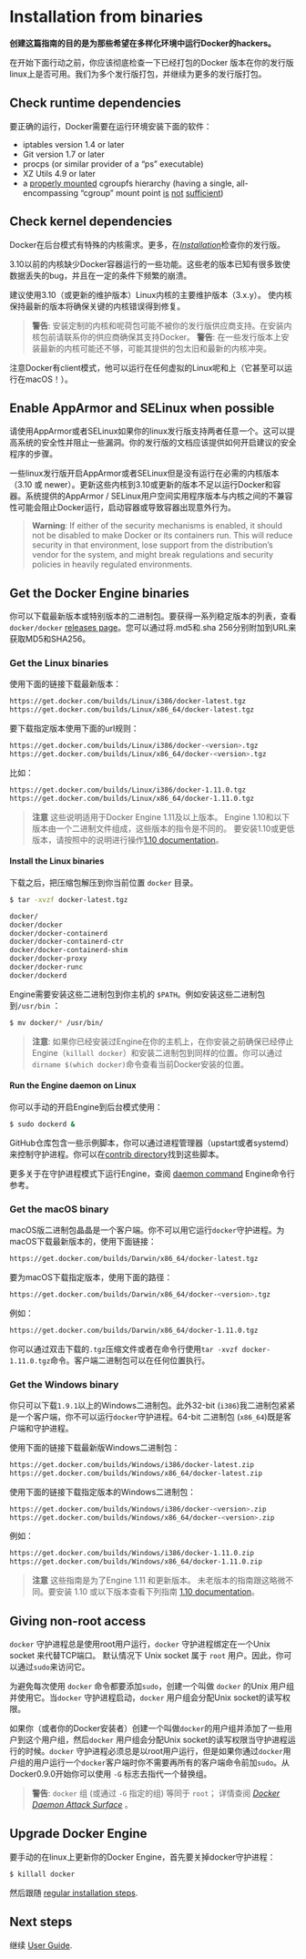 # Installation from binaries[](https://docs.docker.com/engine/installation/binaries/#installation-from-binaries)

**创建这篇指南的目的是为那些希望在多样化环境中运行Docker的hackers。**

在开始下面行动之前，你应该彻底检查一下已经打包的Docker 版本在你的发行版linux上是否可用。我们为多个发行版打包，并继续为更多的发行版打包。

## Check runtime dependencies[](https://docs.docker.com/engine/installation/binaries/#check-runtime-dependencies)

要正确的运行，Docker需要在运行环境安装下面的软件：

* iptables version 1.4 or later
* Git version 1.7 or later
* procps (or similar provider of a “ps” executable)
* XZ Utils 4.9 or later
* a [properly mounted](https://github.com/tianon/cgroupfs-mount/blob/master/cgroupfs-mount) cgroupfs hierarchy (having a single, all-encompassing “cgroup” mount point [is](https://github.com/docker/docker/issues/2683) [not](https://github.com/docker/docker/issues/3485) [sufficient](https://github.com/docker/docker/issues/4568))

## Check kernel dependencies[](https://docs.docker.com/engine/installation/binaries/#check-kernel-dependencies)

Docker在后台模式有特殊的内核需求。更多，在[*Installation*](https://docs.docker.com/engine/installation/#on-linux)检查你的发行版。

3.10以前的内核缺少Docker容器运行的一些功能。这些老的版本已知有很多致使数据丢失的bug，并且在一定的条件下频繁的崩溃。

建议使用3.10（或更新的维护版本）Linux内核的主要维护版本（3.x.y）。 使内核保持最新的版本将确保关键的内核错误得到修复。

> **警告**: 安装定制的内核和呢荷包可能不被你的发行版供应商支持。在安装内核包前请联系你的供应商确保其支持Docker。
> **警告**: 在一些发行版本上安装最新的内核可能还不够，可能其提供的包太旧和最新的内核冲突。

注意Docker有client模式，他可以运行在任何虚拟的Linux呢和上（它甚至可以运行在macOS！）。

## Enable AppArmor and SELinux when possible[](https://docs.docker.com/engine/installation/binaries/#enable-apparmor-and-selinux-when-possible)

请使用AppArmor或者SELinux如果你的linux发行版支持两者任意一个。这可以提高系统的安全性并阻止一些漏洞。你的发行版的文档应该提供如何开启建议的安全程序的步骤。

一些linux发行版开启AppArmor或者SELinux但是没有运行在必需的内核版本（3.10 或 newer）。更新这些内核到3.10或更新的版本不足以运行Docker和容器。系统提供的AppArmor / SELinux用户空间实用程序版本与内核之间的不兼容性可能会阻止Docker运行，启动容器或导致容器出现意外行为。

> **Warning**: If either of the security mechanisms is enabled, it should not be disabled to make Docker or its containers run. This will reduce security in that environment, lose support from the distribution’s vendor for the system, and might break regulations and security policies in heavily regulated environments.

## Get the Docker Engine binaries[](https://docs.docker.com/engine/installation/binaries/#get-the-docker-engine-binaries)

你可以下载最新版本或特别版本的二进制包。要获得一系列稳定版本的列表，查看 `docker/docker` [releases page](https://github.com/docker/docker/releases)。您可以通过将.md5和.sha 256分别附加到URL来获取MD5和SHA256。

### Get the Linux binaries[](https://docs.docker.com/engine/installation/binaries/#get-the-linux-binaries)

使用下面的链接下载最新版本：

```bash
https://get.docker.com/builds/Linux/i386/docker-latest.tgz
https://get.docker.com/builds/Linux/x86_64/docker-latest.tgz
```

要下载指定版本使用下面的url规则：

```bash
https://get.docker.com/builds/Linux/i386/docker-<version>.tgz
https://get.docker.com/builds/Linux/x86_64/docker-<version>.tgz
```

比如：

```bash
https://get.docker.com/builds/Linux/i386/docker-1.11.0.tgz
https://get.docker.com/builds/Linux/x86_64/docker-1.11.0.tgz
```

> **注意** 这些说明适用于Docker Engine 1.11及以上版本。 Engine 1.10和以下版本由一个二进制文件组成，这些版本的指令是不同的。 要安装1.10或更低版本，请按照中的说明进行操作[1.10 documentation](https://docs.docker.com/v1.10/engine/installation/binaries/)。

#### Install the Linux binaries

下载之后，把压缩包解压到你当前位置 `docker` 目录。

```bash
$ tar -xvzf docker-latest.tgz

docker/
docker/docker
docker/docker-containerd
docker/docker-containerd-ctr
docker/docker-containerd-shim
docker/docker-proxy
docker/docker-runc
docker/dockerd
```

Engine需要安装这些二进制包到你主机的 `$PATH`。例如安装这些二进制包到`/usr/bin` ：

```bash
$ mv docker/* /usr/bin/
```

> **注意**: 如果你已经安装过Engine在你的主机上，在你安装之前确保已经停止Engine（`killall docker`）和安装二进制包到同样的位置。你可以通过`dirname $(which docker)`命令查看当前Docker安装的位置。

#### Run the Engine daemon on Linux

你可以手动的开启Engine到后台模式使用：

```bash
$ sudo dockerd &
```

GitHub仓库包含一些示例脚本，你可以通过进程管理器（upstart或者systemd）来控制守护进程。你可以在[contrib directory](https://github.com/docker/docker/tree/master/contrib/init)找到这些脚本。

更多关于在守护进程模式下运行Engine，查阅 [daemon command](https://docs.docker.com/engine/reference/commandline/dockerd/) Engine命令行参考。

### Get the macOS binary[](https://docs.docker.com/engine/installation/binaries/#get-the-macos-binary)

macOS版二进制包晶晶是一个客户端。你不可以用它运行`docker`守护进程。为macOS下载最新版本的，使用下面链接：

```bash
https://get.docker.com/builds/Darwin/x86_64/docker-latest.tgz
```

要为macOS下载指定版本，使用下面的路径：

```bash
https://get.docker.com/builds/Darwin/x86_64/docker-<version>.tgz
```

例如：

```bash
https://get.docker.com/builds/Darwin/x86_64/docker-1.11.0.tgz
```

你可以通过双击下载的`.tgz`压缩文件或者在命令行使用`tar -xvzf docker-1.11.0.tgz`命令。客户端二进制包可以在任何位置执行。

### Get the Windows binary[](https://docs.docker.com/engine/installation/binaries/#get-the-windows-binary)

你只可以下载`1.9.1`以上的Windows二进制包。此外32-bit (`i386`)我二进制包紧紧是一个客户端，你不可以运行`docker`守护进程。64-bit 二进制包 (`x86_64`)既是客户端和守护进程。

使用下面的链接下载最新版Windows二进制包：

```bash
https://get.docker.com/builds/Windows/i386/docker-latest.zip
https://get.docker.com/builds/Windows/x86_64/docker-latest.zip
```

使用下面的链接下载指定版本的Windows二进制包：

```bash
https://get.docker.com/builds/Windows/i386/docker-<version>.zip
https://get.docker.com/builds/Windows/x86_64/docker-<version>.zip
```

例如：

```bash
https://get.docker.com/builds/Windows/i386/docker-1.11.0.zip
https://get.docker.com/builds/Windows/x86_64/docker-1.11.0.zip
```

> **注意** 这些指南是为了Engine 1.11 和更新版本。 未老版本的指南跟这略微不同。要安装 1.10 或以下版本查看下列指南 [1.10 documentation](https://docs.docker.com/v1.10/engine/installation/binaries/)。

## Giving non-root access[](https://docs.docker.com/engine/installation/binaries/#giving-non-root-access)

`docker` 守护进程总是使用root用户运行，`docker` 守护进程绑定在一个Unix socket 来代替TCP端口。 默认情况下 Unix socket 属于 `root` 用户。因此，你可以通过`sudo`来访问它。

为避免每次使用 `docker` 命令都要添加`sudo`，创建一个叫做 `docker` 的Unix 用户组并使用它。当`docker` 守护进程启动，`docker` 用户组会分配Unix socket的读写权限。

如果你（或者你的Docker安装者）创建一个叫做`docker`的用户组并添加了一些用户到这个用户组，然后`docker` 用户组会分配Unix socket的读写权限当守护进程运行的时候。`docker` 守护进程必须总是以root用户运行，但是如果你通过`docker`用户组的用户运行一个`docker`客户端时你不需要再所有的客户端命令前加`sudo`。从Docker0.9.0开始你可以使用 `-G` 标志去指代一个替换组。

> **警告**:  `docker` 组 (或通过 `-G` 指定的组) 等同于 `root`； 详情查阅 [*Docker Daemon Attack Surface*](https://docs.docker.com/engine/security/security/#docker-daemon-attack-surface) 。

## Upgrade Docker Engine[](https://docs.docker.com/engine/installation/binaries/#upgrade-docker-engine)

要手动的在linux上更新你的Docker Engine，首先要关掉docker守护进程：

```bash
$ killall docker
```

然后跟随 [regular installation steps](https://docs.docker.com/engine/installation/binaries/#get-the-linux-binaries).

## Next steps[](https://docs.docker.com/engine/installation/binaries/#next-steps)

继续 [User Guide](https://docs.docker.com/engine/userguide/).



